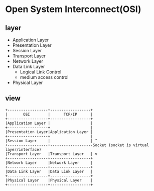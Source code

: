 # Open System Interconnect(OSI)
## layer
- Application Layer
- Presentation Layer
- Session Layer
- Transport Layer
- Network Layer
- Data Link Layer
  - Logical Link Control
  - medium access control
- Physical Layer
## view
```
+------------------+------------------+
|       OSI        |      TCP/IP      |
+------------------+------------------+
|Application Layer |                  |
+------------------+                  |
|Presentation Layer|Application Layer |
+------------------+                  |
|Session Layer     |                  | ^
+------------------+-------------------Socket (socket is virtual layer/interface)
|Transport Layer   |Transport Layer   | v
+------------------+------------------+
|Network Layer     |Network Layer     |
+------------------+------------------+
|Data Link Layer   |Data Link Layer   |
+------------------+------------------+
|Physical Layer    |Physical Layer    |
+------------------+------------------+
```